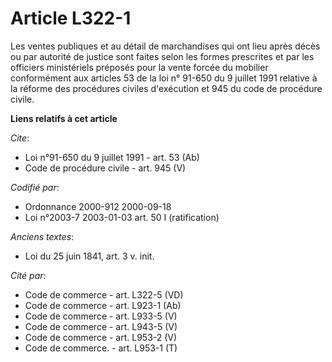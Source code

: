 # Article L322-1

Les ventes publiques et au détail de marchandises qui ont lieu après décès ou par autorité de justice sont faites selon les
formes prescrites et par les officiers ministériels préposés pour la vente forcée du mobilier conformément aux articles 53 de
la loi n° 91-650 du 9 juillet 1991 relative à la réforme des procédures civiles d'exécution et 945 du code de procédure
civile.

**Liens relatifs à cet article**

_Cite_:

  - Loi n°91-650 du 9 juillet 1991 - art. 53 (Ab)
  - Code de procédure civile - art. 945 (V)

_Codifié par_:

  - Ordonnance 2000-912 2000-09-18
  - Loi n°2003-7 2003-01-03 art. 50 I (ratification)

_Anciens textes_:

  - Loi du 25 juin 1841, art. 3 v. init.

_Cité par_:

  - Code de commerce - art. L322-5 (VD)
  - Code de commerce - art. L923-1 (Ab)
  - Code de commerce - art. L933-5 (V)
  - Code de commerce - art. L943-5 (V)
  - Code de commerce - art. L953-2 (V)
  - Code de commerce. - art. L953-1 (T)
